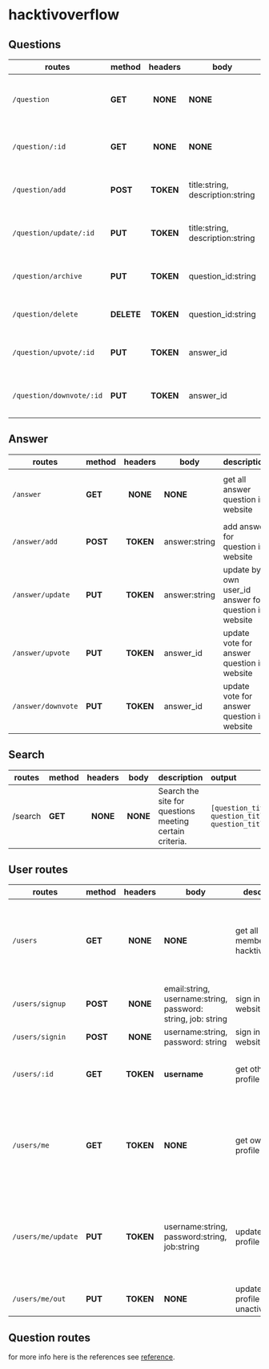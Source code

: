 # hacktivoverflow

## Questions
 | routes | method | headers | body | description | output |
 | ----- |-|:----:|--------|-----| :---------- |
 | ```/question``` | **GET** | **NONE** | **NONE** | get all question in website | ```[{title:string, description:string},{title:string, description:string},{title:string, description:string}]``` |
 | ```/question/:id``` | **GET** | **NONE** | **NONE** | get question by id in website | ```title:string, description:string, answer:[]``` |
 | ```/question/add``` | **POST** | **TOKEN** | title:string, description:string | add question in website by user | ```title:string, description:string``` |
 | ```/question/update/:id``` | **PUT** | **TOKEN** | title:string, description:string | update user question in website | ```title:string, description:string``` |
 | ```/question/archive``` | **PUT** | **TOKEN** | question_id:string | archiving user question in website | ```message:string``` |
 | ```/question/delete``` | **DELETE** | **TOKEN** | question_id:string | delete user question in website | ```message:string``` |
 | ```/question/upvote/:id``` | **PUT** | **TOKEN** | answer_id | update vote for question in website | ```vote:number``` |
 | ```/question/downvote/:id``` | **PUT** | **TOKEN** | answer_id | update vote  for question in website | ```vote:number``` |

## Answer
| routes | method | headers | body | description | output |
| ----- |--|:----:|--------|-----| :---------- |
| ```/answer``` | **GET** | **NONE** | **NONE** | get all answer question in website | ```[{username:string, answer:string}, {username:string, answer:string}, {username:string, answer:string}]``` |
| ```/answer/add``` | **POST** | **TOKEN** | answer:string | add answer for question in website | ```{ answer_id:string, question_id:string, user_id:string, answer:string}``` |
| ```/answer/update``` | **PUT** | **TOKEN** | answer:string | update by own user_id answer for question in website | ```{answer_id:string, user_id:string, answer:string}``` |
| ```/answer/upvote``` | **PUT** | **TOKEN** | answer_id | update vote for answer  question in website | ```vote:number``` |
| ```/answer/downvote``` | **PUT** | **TOKEN** | answer_id | update vote for answer  question in website | ```vote:number``` |

## Search
| routes | method | headers | body | description | output |
| -----|--|:----:|--------|-----| :---------- |
| /search | **GET** | **NONE** | **NONE** | Search the site for questions meeting certain criteria. | ```[question_title, question_title, question_title]``` |

## User routes
| routes | method | headers | body | description | output |
| ----- |-----|:----:|--------|-----| :---------- |
| ```/users``` | **GET** | **NONE** | **NONE** | get all users member in hacktivoverflow | ```[{name: string, job: string, total_contributions: number},{name: string, job: string, total_contributions: number}, {name: string, job: string, total_contributions: number}]``` |
| ```/users/signup``` | **POST** | **NONE** | email:string, username:string, password: string, job: string | sign in to website | ```token``` |
| ```/users/signin``` | **POST** | **NONE** | username:string, password: string | sign in to website | ```token``` |
| ```/users/:id``` | **GET** | **TOKEN** | **username** | get other users profile | ```{username:String, job:String, contribution:{ question: { upvote: number, downvote: number }, solve question: { upvote: number, downvote: number }}``` |
| ```/users/me``` | **GET** | **TOKEN** | **NONE** | get own users profile | ```{username:String, job:String, contribution:{ question: { upvote: number, downvote: number }, solve question: { upvote: number, downvote: number }, question_status: { total_answer: Array, question_title:String, question_description:string } }``` |
| ```/users/me/update``` | **PUT** | **TOKEN** | username:string, password:string, job:string | update user profile | ```{username:String, job:String, contribution:{ question: { upvote:number, downvote:number }, solve question: { upvote:number, downvote:number }, question_status: { total_answer:Array, question_title:String, question_description:string } }``` |
| ```/users/me/out``` | **PUT** | **TOKEN** | **NONE** | update user profile to unactive | ```{username:String, job:String, status:false }``` |


## Question routes 
for more info here is the references
see [reference](https://api.stackexchange.com/docs).